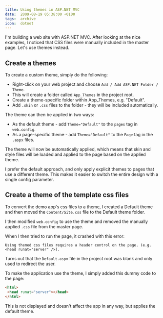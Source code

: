 ```yaml
---
title: Using themes in ASP.NET MVC
date:  2009-08-19 05:38:00 +0100
tags:  archive
icon:  dotnet
---
```


I'm building a web site with ASP.NET MVC. After looking at the nice examples, I noticed that CSS files were manually included in the master page. Let's use themes instead.


## Create a themes

To create a custom theme, simply do the following:

* Right-click on your web project and choose `Add / Add ASP.NET Folder / Theme`.
* This will create a folder called `App_Themes` in the project root.
* Create a theme-specific folder within App_Themes, e.g. "Default".
* Add `.skin` or `.css` files to the folder - they will be included automatically.

The theme can then be applied in two ways:

* As the default theme - add `Theme="Default"` to the `pages` tag in `web.config`.
* As a page-specific theme - add `Theme="Default"` to the `Page` tag in the `.aspx` files.

The theme will now be automatically applied, which means that skin and style files will be loaded and applied to the page based on the applied theme.

I prefer the default approach, and only apply explicit themes to pages that use a different theme. This makes it easier to switch the entire design with a single config parameter.


## Create a theme of the template css files

To convert the demo app's css files to a theme, I created a Default theme and then moved the `Content/Site.css` file to the Default theme folder. 

I then modified `web.config` to use the theme and removed the manually applied `.css` file from the master page.

When I then tried to run the page, it crashed with this error:

`Using themed css files requires a header control on the page. (e.g. <head runat="server" />).`

Turns out that the `Default.aspx` file in the project root was blank and only used to redirect the user.

To make the application use the theme, I simply added this dummy code to the page:

```html
<html>
 <head runat="server"></head>
</html>
```

This is not displayed and doesn't affect the app in any way, but applies the default theme.